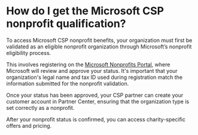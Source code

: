 # How do I get the Microsoft CSP nonprofit qualification?

To access Microsoft CSP nonprofit benefits, your organization must first be validated as an eligible nonprofit organization through Microsoft’s nonprofit eligibility process.

This involves registering on the [Microsoft Nonprofits Portal](https://nonprofit.microsoft.com/), where Microsoft will review and approve your status. It's important that your organization's legal name and tax ID used during registration match the information submitted for the nonprofit validation.&#x20;

Once your status has been approved, your CSP partner can create your customer account in Partner Center, ensuring that the organization type is set correctly as a nonprofit.&#x20;

After your nonprofit status is confirmed, you can access charity-specific offers and pricing.&#x20;

